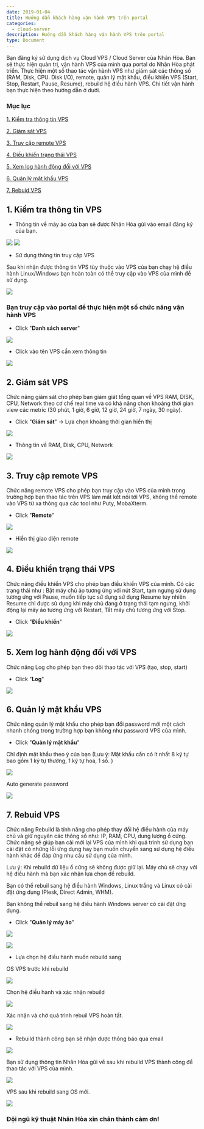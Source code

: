 ```yaml
---
date: 2019-01-04
title: Hướng dẫn khách hàng vận hành VPS trên portal
categories:
  - cloud-server
description: Hướng dẫn khách hàng vận hành VPS trên portal
type: Document
---
```


Bạn đăng ký sử dụng dịch vụ Cloud VPS / Cloud Server của Nhân Hòa. Bạn sẽ thực hiện quản trị, vận hành VPS của mình qua portal do Nhân Hòa phát triển. Thực hiện một số thao tác vận hành VPS như giám sát các thông số (RAM, Disk, CPU. Disk I/O), remote, quản lý mật khẩu, điểu khiển VPS (Start, Stop, Restart, Pause, Resume), rebuild hệ điều hành VPS. Chi tiết vận hành bạn thực hiện theo hướng dẫn ở dưới.


### Mục lục

[1. Kiểm tra thông tin VPS](#thongtin)

[2. Giám sát VPS](#giamsatmayao)

[3. Truy cập remote VPS](#consolemayao)

[4. Điều khiển trạng thái VPS](#statusmayao)

[5. Xem log hành động đối với VPS](#logVPS)

[6. Quản lý mật khẩu VPS](#matkhauVPS)

[7. Rebuid VPS](#rebuildVPS)

<a name="thongtin"></a>
## 1. Kiểm tra thông tin VPS

+ Thông tin về máy ảo của bạn sẽ được Nhân Hòa gửi vào email đăng ký của bạn.

![](/images/img-vanhanh-vps/Screenshot_540.png)
![](/images/img-vanhanh-vps/Screenshot_541.png)

+ Sử dụng thông tin truy cập VPS

Sau khi nhận được thông tin VPS tùy thuộc vào VPS của bạn chạy hệ điều hành Linux/Windows bạn hoàn toàn có thể truy cập vào VPS của mình để sử dụng.

![](/images/img-vanhanh-vps/Screenshot_542.png)

### Bạn truy cập vào portal để thực hiện một số chức năng vận hành VPS

+ Click "**Danh sách server**"

![](/images/img-vanhanh-vps/Screenshot_543.png)

+ Click vào tên VPS cần xem thông tin

![](/images/img-vanhanh-vps/Screenshot_544.png)

<a name="giamsatmayao"></a>
## 2. Giám sát VPS

Chức năng giám sát cho phép bạn giám giát tổng quan về VPS RAM, DISK, CPU, Network theo cơ chế real time và có khả năng chọn khoảng thời gian view các metric (30 phút, 1 giờ, 6 giờ, 12 giờ, 24 giờ, 7 ngày, 30 ngày).

+ Click "**Giám sát**" -> Lựa chọn khoảng thời gian hiển thị

![](/images/img-vanhanh-vps/Screenshot_545.png)

+ Thông tin về RAM, Disk, CPU, Network

![](/images/img-vanhanh-vps/Screenshot_546.png)

<a name="consolemayao"></a>
## 3. Truy cập remote VPS

Chức năng remote VPS cho phép bạn truy cập vào VPS của mình trong trường hợp bạn thao tác trên VPS làm mất kết nối tới VPS, không thể remote vào VPS từ xa thông qua các tool như Puty, MobaXterm.

+ Click "**Remote**"

![](/images/img-vanhanh-vps/Screenshot_547.png)

+ Hiển thị giao diện remote

![](/images/img-vanhanh-vps/Screenshot_548.png)

<a name="statusmayao"></a>
## 4. Điều khiển trạng thái VPS

Chức năng điều khiển VPS cho phép bạn điều khiển VPS của mình. Có các trạng thái như : Bật máy chủ ảo tương ứng với nút Start, tạm ngưng sử dụng tương ứng với Pause, muốn tiếp tục sử dụng sử dụng Resume tuy nhiên Resume chỉ được sử dụng khi máy chủ đang ở trạng thái tạm ngưng, khởi động lại máy ảo tương ứng với Restart, Tắt máy chủ tương ứng với Stop.

+ Click "**Điều khiển**"

![](/images/img-vanhanh-vps/Screenshot_549.png)

<a name="logVPS"></a>
## 5. Xem log hành động đối với VPS

Chức năng Log cho phép bạn theo dõi  thao tác với VPS (tạo, stop, start)

+ Click "**Log**"

![](/images/img-vanhanh-vps/Screenshot_550.png)

<a name="matkhauVPS"></a>
## 6. Quản lý mật khẩu VPS

Chức năng quản lý mật khẩu cho phép bạn đổi password mới một cách nhanh chóng trong trường hợp bạn không như password VPS của mình.

+ Click "**Quản lý mật khẩu**"

Chỉ định mật khẩu theo ý của bạn (Lưu ý: Mật khẩu cần có ít nhất 8 ký tự bao gồm 1 ký tự thường, 1 ký tự hoa, 1 số. )

![](/images/img-vanhanh-vps/Screenshot_542.png)

Auto generate password

![](/images/img-vanhanh-vps/Screenshot_543.png)

<a name="rebuildVPS"></a>
## 7. Rebuid VPS

Chức năng Rebuild là tính năng cho phép thay đổi hệ điều hành của máy chủ và giữ nguyên các thông số như: IP, RAM, CPU, dung lượng ổ cứng. Chức năng sẽ giúp bạn cài mới lại VPS của mình khi quá trình sử dụng bạn cài đặt có những lỗi ứng dụng hay bạn muốn chuyển sang sử dụng hệ điều hành khác để đáp ứng nhu cầu sử dụng của mình.

Lưu ý: Khi rebuild dữ liệu ổ cứng sẽ không được giữ lại. Máy chủ sẽ chạy với hệ điều hành mà bạn xác nhận lựa chọn để rebuild.

Bạn có thể rebuil sang hệ điều hành Windows, Linux trắng và Linux có cài đặt ứng dụng (Plesk, Direct Admin, WHM).

Bạn không thể rebuil sang hệ điều hành Windows server có cài đặt ứng dụng.

+ Click "**Quản lý máy ảo**"

![](/images/img-vanhanh-vps/Screenshot_557.png)

![](/images/img-vanhanh-vps/Screenshot_558.png)


+ Lựa chọn hệ điều hành muốn rebuild sang

OS VPS trước khi rebuild

![](/images/img-vanhanh-vps/Screenshot_559.png)

Chọn hệ điều hành và xác nhận rebuild

![](/images/img-vanhanh-vps/Screenshot_560.png)

Xác nhận và chờ quá trình rebuil VPS hoàn tất.

![](/images/img-vanhanh-vps/Screenshot_561.png)

+ Rebuild thành công bạn sẽ nhận được thông báo qua email

![](/images/img-vanhanh-vps/Screenshot_562.png)

Bạn sử dụng thông tin Nhân Hòa gửi về sau khi rebuild VPS thành công để thao tác với VPS của mình.

![](/images/img-vanhanh-vps/Screenshot_565.png)

VPS sau khi rebuild sang OS mới.

![](/images/img-vanhanh-vps/Screenshot_567.png)

### Đội ngũ kỹ thuật Nhân Hòa xin chân thành cảm ơn!



